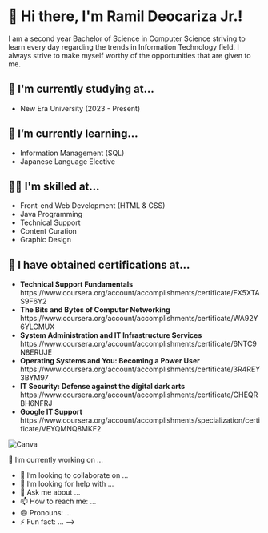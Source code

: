 <h1> 👋 Hi there, I'm Ramil Deocariza Jr.! </h1>
<p> I am a second year Bachelor of Science in Computer Science striving to learn every day
regarding the trends in Information Technology field. I always strive to make myself worthy of
the opportunities that are given to me. </p>

<h2> 🏫 I'm currently studying at... </h2>
<ul>
  <li> New Era University (2023 - Present) </li>
</ul>

<h2> 🌱 I’m currently learning... </h2>
<ul>
  <li> Information Management (SQL) </li>
  <li> Japanese Language Elective </li>
</ul>

<h2> 🤹‍♀️ I'm skilled at... </h2>
<ul>
  <li> Front-end Web Development (HTML & CSS) </li>
  <li> Java Programming </li>
  <li> Technical Support </li>
  <li> Content Curation </li>
  <li> Graphic Design </li>
</ul>

<h2> 📃 I have obtained certifications at... </h2>
<ul>
  <li><b> Technical Support Fundamentals </b>
    https://www.coursera.org/account/accomplishments/certificate/FX5XTAS9F6Y2 </li>
  <li><b> The Bits and Bytes of Computer Networking </b>
    https://www.coursera.org/account/accomplishments/certificate/WA92Y6YLCMUX </li>
  <li><b> System Administration and IT Infrastructure Services </b> 
    https://www.coursera.org/account/accomplishments/certificate/6NTC9N8ERUJE </li>
  <li><b> Operating Systems and You: Becoming a Power User </b> 
    https://www.coursera.org/account/accomplishments/certificate/3R4REY3BYM97 </li>
  <li><b> IT Security: Defense against the digital dark arts </b> 
    https://www.coursera.org/account/accomplishments/certificate/GHEQRBH6NFRJ </li>
  <li><b> Google IT Support </b> 
    https://www.coursera.org/account/accomplishments/specialization/certificate/VEYQMNQ8MKF2 </li>
</ul>

![Canva](https://img.shields.io/badge/Canva-%2300C4CC.svg?style=for-the-badge&logo=Canva&logoColor=white)

 🔭 I’m currently working on ...
- 👯 I’m looking to collaborate on ...
- 🤔 I’m looking for help with ...
- 💬 Ask me about ...
- 📫 How to reach me: ...
- 😄 Pronouns: ...
- ⚡ Fun fact: ...
-->
